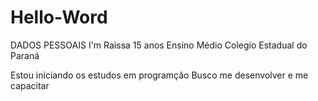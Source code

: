 # Hello-Word

DADOS PESSOAIS
I'm Raissa
15 anos
Ensino Médio
Colegio Estadual do Paraná

Estou iniciando os estudos em programção
Busco me desenvolver e me capacitar



